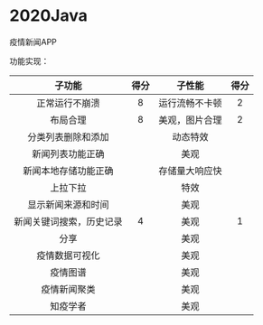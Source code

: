 # 2020Java

疫情新闻APP

功能实现：

子功能|得分|子性能|得分
:---:|:---:|:---:|:---:
正常运行不崩溃|$8$|运行流畅不卡顿|$2$
布局合理|$8$|美观，图片合理|$2$
分类列表删除和添加||动态特效|
新闻列表功能正确||美观|
新闻本地存储功能正确||存储量大响应快|
上拉下拉||特效|
显示新闻来源和时间||美观|
新闻关键词搜索，历史记录|$4$|美观|$1$
分享||美观|
疫情数据可视化||美观|
疫情图谱||美观|
疫情新闻聚类||美观|
知疫学者||美观|